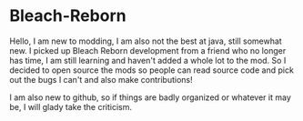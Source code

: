 # Bleach-Reborn
Hello, I am new to modding, I am also not the best at java, still somewhat new. I picked up Bleach Reborn development from a friend who no longer has time, I am still learning and haven't added a whole lot to the mod. So I decided to open source the mods so people can read source code and pick out the bugs I can't and also make contributions!

I am also new to github, so if things are badly organized or whatever it may be, I will glady take the criticism.
